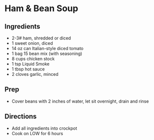 # Ham & Bean Soup

## Ingredients

- 2-3# ham, shredded or diced
- 1 sweet onion, diced
- 14 oz can Italian-style diced tomato
- 1 bag 15 bean mix (with seasoning)
- 8 cups chicken stock
- 1 tsp Liquid Smoke
- 1 tbsp hot sauce
- 2 cloves garlic, minced

## Prep

- Cover beans with 2 inches of water, let sit overnight, drain and rinse

## Directions

- Add all ingredients into crockpot
- Cook on LOW for 6 hours
